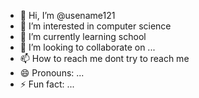 - 👋 Hi, I’m @usename121
- 👀 I’m interested in computer science
- 🌱 I’m currently learning school
- 💞️ I’m looking to collaborate on ...
- 📫 How to reach me dont try to reach me
- 😄 Pronouns: ...
- ⚡ Fun fact: ...

<!---

--->
